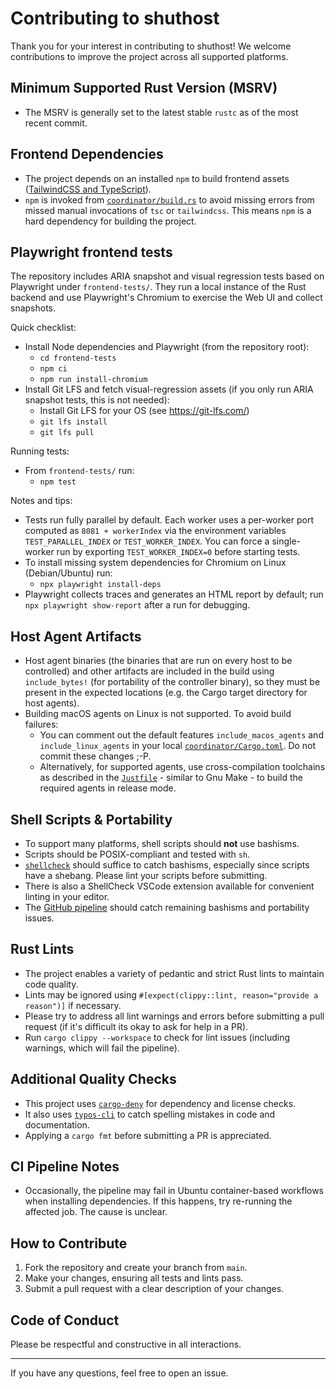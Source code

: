 # Contributing to shuthost

Thank you for your interest in contributing to shuthost! We welcome contributions to improve the project across all supported platforms.

## Minimum Supported Rust Version (MSRV)
- The MSRV is generally set to the latest stable `rustc` as of the most recent commit.

## Frontend Dependencies
- The project depends on an installed `npm` to build frontend assets ([TailwindCSS and TypeScript](../coordinator/assets/package.json)).
- `npm` is invoked from [`coordinator/build.rs`](../coordinator/build.rs) to avoid missing errors from missed manual invocations of `tsc` or `tailwindcss`. This means `npm` is a hard dependency for building the project.

## Playwright frontend tests

The repository includes ARIA snapshot and visual regression tests based on Playwright under `frontend-tests/`. They run a local instance of the Rust backend and use Playwright's Chromium to exercise the Web UI and collect snapshots.

Quick checklist:
- Install Node dependencies and Playwright (from the repository root):
  - `cd frontend-tests`
  - `npm ci`
  - `npm run install-chromium`
 - Install Git LFS and fetch visual-regression assets (if you only run ARIA snapshot tests, this is not needed):
   - Install Git LFS for your OS (see https://git-lfs.com/)
   - `git lfs install`
   - `git lfs pull`

Running tests:
- From `frontend-tests/` run:
  - `npm test`

Notes and tips:
- Tests run fully parallel by default. Each worker uses a per-worker port computed as `8081 + workerIndex` via the environment variables `TEST_PARALLEL_INDEX` or `TEST_WORKER_INDEX`. You can force a single-worker run by exporting `TEST_WORKER_INDEX=0` before starting tests.
- To install missing system dependencies for Chromium on Linux (Debian/Ubuntu) run:
  - `npx playwright install-deps`
- Playwright collects traces and generates an HTML report by default; run `npx playwright show-report` after a run for debugging.

## Host Agent Artifacts
- Host agent binaries (the binaries that are run on every host to be controlled) and other artifacts are included in the build using `include_bytes!` (for portability of the controller binary), so they must be present in the expected locations (e.g. the Cargo target directory for host agents).
- Building macOS agents on Linux is not supported. To avoid build failures:
  - You can comment out the default features `include_macos_agents` and `include_linux_agents` in your local [`coordinator/Cargo.toml`](../coordinator/Cargo.toml). Do not commit these changes ;-P.
  - Alternatively, for supported agents, use cross-compilation toolchains as described in the [`Justfile`](../Justfile) - similar to Gnu Make - to build the required agents in release mode.

## Shell Scripts & Portability
- To support many platforms, shell scripts should **not** use bashisms.
- Scripts should be POSIX-compliant and tested with `sh`.
- [`shellcheck`](https://www.shellcheck.net/) should suffice to catch bashisms, especially since scripts have a shebang. Please lint your scripts before submitting.
- There is also a ShellCheck VSCode extension available for convenient linting in your editor.
- The [GitHub pipeline](../.github/workflows/main.yaml) should catch remaining bashisms and portability issues.

## Rust Lints
- The project enables a variety of pedantic and strict Rust lints to maintain code quality.
- Lints may be ignored using `#[expect(clippy::lint, reason="provide a reason")]` if necessary.
- Please try to address all lint warnings and errors before submitting a pull request (if it's difficult its okay to ask for help in a PR).
- Run `cargo clippy --workspace` to check for lint issues (including warnings, which will fail the pipeline).

## Additional Quality Checks
- This project uses [`cargo-deny`](https://github.com/EmbarkStudios/cargo-deny) for dependency and license checks.
- It also uses [`typos-cli`](https://docs.rs/crate/typos-cli/latest) to catch spelling mistakes in code and documentation.
- Applying a `cargo fmt` before submitting a PR is appreciated.

## CI Pipeline Notes
- Occasionally, the pipeline may fail in Ubuntu container-based workflows when installing dependencies. If this happens, try re-running the affected job. The cause is unclear.

## How to Contribute
1. Fork the repository and create your branch from `main`.
2. Make your changes, ensuring all tests and lints pass.
3. Submit a pull request with a clear description of your changes.

## Code of Conduct
Please be respectful and constructive in all interactions.

---
If you have any questions, feel free to open an issue.
